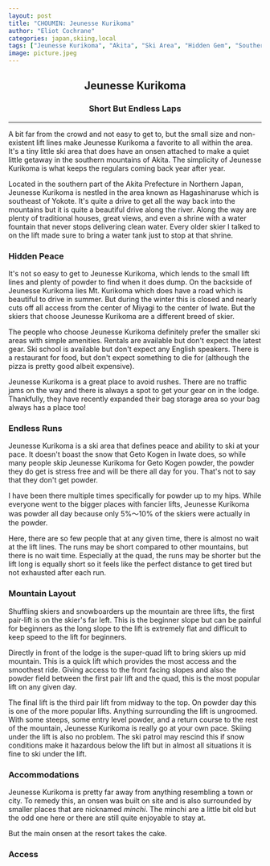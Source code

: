 ```yaml
---
layout: post
title: "CHOUMIN: Jeunesse Kurikoma"
author: "Eliot Cochrane"
categories: japan,skiing,local
tags: ["Jeunesse Kurikoma", "Akita", "Ski Area", "Hidden Gem", "Southern Mountains", "Onsen Getaway", "Winter Retreat", "Snow Sports", "Powder Skiing", "Peaceful Getaway", "Mountain Drive", "Local Skiers", "Skiing at Your Pace", "Accommodations", "Winter Travel"]
image: picture.jpeg
---
```


## <center>Jeunesse Kurikoma</center>
### <center>Short But Endless Laps</center>

***

A bit far from the crowd and not easy to get to, but the small size and non-existent lift lines make Jeunesse Kurikoma a favorite to all within the area. It's a tiny little ski area that does have an onsen attached to make a quiet little getaway in the southern mountains of Akita. The simplicity of Jeunesse Kurikoma is what keeps the regulars coming back year after year.

Located in the southern part of the Akita Prefecture in Northern Japan, Jeunesse Kurikoma is nestled in the area known as Hagashinaruse which is southeast of Yokote. It's quite a drive to get all the way back into the mountains but it is quite a beautiful drive along the river. Along the way are plenty of traditional houses, great views, and even a shrine with a water fountain that never stops delivering clean water. Every older skier I talked to on the lift made sure to bring a water tank just to stop at that shrine.

### Hidden Peace

It's not so easy to get to Jeunesse Kurikoma, which lends to the small lift lines and plenty of powder to find when it does dump. On the backside of Jeunesse Kurikoma lies Mt. Kurikoma which does have a road which is beautiful to drive in summer. But during the winter this is closed and nearly cuts off all access from the center of Miyagi to the center of Iwate. But the skiers that choose Jeunesse Kurikoma are a different breed of skier.

The people who choose Jeunesse Kurikoma definitely prefer the smaller ski areas with simple amenities. Rentals are available but don't expect the latest gear. Ski school is available but don't expect any English speakers. There is a restaurant for food, but don't expect something to die for (although the pizza is pretty good albeit expensive).

Jeunesse Kurikoma is a great place to avoid rushes. There are no traffic jams on the way and there is always a spot to get your gear on in the lodge. Thankfully, they have recently expanded their bag storage area so your bag always has a place too!

### Endless Runs

Jeunesse Kurikoma is a ski area that defines peace and ability to ski at your pace. It doesn't boast the snow that Geto Kogen in Iwate does, so while many people skip Jeunesse Kurikoma for Geto Kogen powder, the powder they do get is stress free and will be there all day for you. That's not to say that they don't get powder.

I have been there multiple times specifically for powder up to my hips. While everyone went to the bigger places with fancier lifts, Jeunesse Kurikoma was powder all day because only 5%〜10% of the skiers were actually in the powder.

Here, there are so few people that at any given time, there is almost no wait at the lift lines. The runs may be short compared to other mountains, but there is no wait time. Especially at the quad, the runs may be shorter but the lift long is equally short so it feels like the perfect distance to get tired but not exhausted after each run.

### Mountain Layout

Shuffling skiers and snowboarders up the mountain are three lifts, the first pair-lift is on the skier's far left. This is the beginner slope but can be painful for beginners as the long slope to the lift is extremely flat and difficult to keep speed to the lift for beginners.

Directly in front of the lodge is the super-quad lift to bring skiers up mid mountain. This is a quick lift which provides the most access and the smoothest ride. Giving access to the front facing slopes and also the powder field between the first pair lift and the quad, this is the most popular lift on any given day.

The final lift is the third pair lift from midway to the top. On powder day this is one of the more popular lifts. Anything surrounding the lift is ungroomed. With some steeps, some entry level powder, and a return course to the rest of the mountain, Jeunesse Kurikoma is really go at your own pace. Skiing under the lift is also no problem. The ski patrol may rescind this if snow conditions make it hazardous below the lift but in almost all situations it is fine to ski under the lift.

### Accommodations

Jeunesse Kurikoma is pretty far away from anything resembling a town or city. To remedy this, an onsen was built on site and is also surrounded by smaller places that are nicknamed *minchi*. The minchi are a little bit old but the odd one here or there are still quite enjoyable to stay at.

But the main onsen at the resort takes the cake. 

### Access